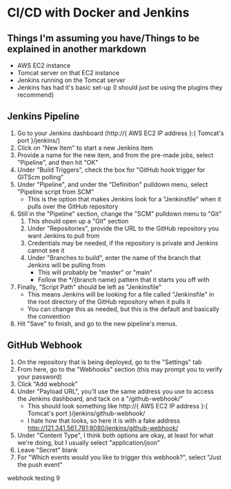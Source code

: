 # CI/CD with Docker and Jenkins
## Things I'm assuming you have/Things to be explained in another markdown
- AWS EC2 instance
- Tomcat server on that EC2 instance
- Jenkins running on the Tomcat server
- Jenkins has had it's basic set-up (I should just be using the plugins they recommend)

## Jenkins Pipeline
1. Go to your Jenkins dashboard (http://{ AWS EC2 IP address }:{ Tomcat's port }/jenkins/)
2. Click on "New Item" to start a new Jenkins item
3. Provide a name for the new item, and from the pre-made jobs, select "Pipeline", and then hit "OK"
4. Under "Build Triggers", check the box for "GitHub hook trigger for GITScm polling"
5. Under "Pipeline", and under the "Definition" pulldown menu, select "Pipeline script from SCM"
    - This is the option that makes Jenkins look for a "Jenkinsfile" when it pulls over the GitHub repository
6. Still in the "Pipeline" section, change the "SCM" pulldown menu to "Git"
    1. This should open up a "Git" section
    2. Under "Repositories", provide the URL to the GitHub repository you want Jenkins to pull from
    3. Credentials may be needed, if the repository is private and Jenkins cannot see it
    4. Under "Branches to build", enter the name of the branch that Jenkins will be pulling from
        - This will probably be "master" or "main"
        - Follow the */{branch name} pattern that it starts you off with
7. Finally, "Script Path" should be left as "Jenkinsfile"
    - This means Jenkins will be looking for a file called "Jenkinsfile" in the root directory of the GitHub repository when it pulls it
    - You can change this as needed, but this is the default and basically the convention
8. Hit "Save" to finish, and go to the new pipeline's menus.

## GitHub Webhook
1. On the repository that is being deployed, go to the "Settings" tab
2. From here, go to the "Webhooks" section (this may prompt you to verify your password)
3. Click "Add webhook"
4. Under "Payload URL", you'll use the same address you use to access the Jenkins dashboard, and tack on a "/github-webhook/"
    - This should look something like http://{ AWS EC2 IP address }:{ Tomcat's port }/jenkins/github-webhook/
    - I hate how that looks, so here it is with a fake address http://121.341.561.781:8080/jenkins/github-webhook/
5. Under "Content Type", I think both options are okay, at least for what we're doing, but I usually select "application/json"
6. Leave "Secret" blank
7. For "Which events would you like to trigger this webhook?", select "Just the push event"

webhook testing 9